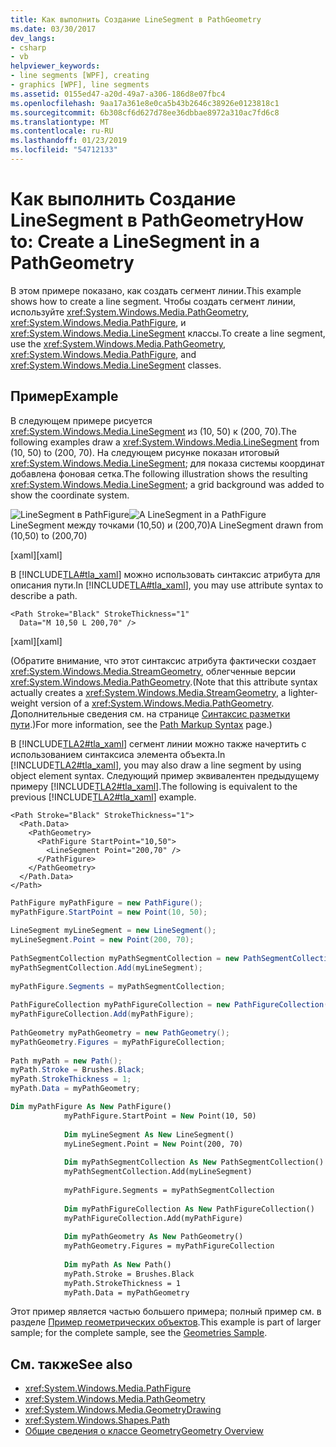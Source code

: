 ```yaml
---
title: Как выполнить Создание LineSegment в PathGeometry
ms.date: 03/30/2017
dev_langs:
- csharp
- vb
helpviewer_keywords:
- line segments [WPF], creating
- graphics [WPF], line segments
ms.assetid: 0155ed47-a20d-49a7-a306-186d8e07fbc4
ms.openlocfilehash: 9aa17a361e8e0ca5b43b2646c38926e0123818c1
ms.sourcegitcommit: 6b308cf6d627d78ee36dbbae8972a310ac7fd6c8
ms.translationtype: MT
ms.contentlocale: ru-RU
ms.lasthandoff: 01/23/2019
ms.locfileid: "54712133"
---
```

# <a name="how-to-create-a-linesegment-in-a-pathgeometry"></a><span data-ttu-id="bcfe9-102">Как выполнить Создание LineSegment в PathGeometry</span><span class="sxs-lookup"><span data-stu-id="bcfe9-102">How to: Create a LineSegment in a PathGeometry</span></span>
<span data-ttu-id="bcfe9-103">В этом примере показано, как создать сегмент линии.</span><span class="sxs-lookup"><span data-stu-id="bcfe9-103">This example shows how to create a line segment.</span></span> <span data-ttu-id="bcfe9-104">Чтобы создать сегмент линии, используйте <xref:System.Windows.Media.PathGeometry>, <xref:System.Windows.Media.PathFigure>, и <xref:System.Windows.Media.LineSegment> классы.</span><span class="sxs-lookup"><span data-stu-id="bcfe9-104">To create a line segment, use the <xref:System.Windows.Media.PathGeometry>, <xref:System.Windows.Media.PathFigure>, and <xref:System.Windows.Media.LineSegment> classes.</span></span>  
  
## <a name="example"></a><span data-ttu-id="bcfe9-105">Пример</span><span class="sxs-lookup"><span data-stu-id="bcfe9-105">Example</span></span>  
 <span data-ttu-id="bcfe9-106">В следующем примере рисуется <xref:System.Windows.Media.LineSegment> из (10, 50) к (200, 70).</span><span class="sxs-lookup"><span data-stu-id="bcfe9-106">The following examples draw a <xref:System.Windows.Media.LineSegment> from (10, 50) to (200, 70).</span></span> <span data-ttu-id="bcfe9-107">На следующем рисунке показан итоговый <xref:System.Windows.Media.LineSegment>; для показа системы координат добавлена фоновая сетка.</span><span class="sxs-lookup"><span data-stu-id="bcfe9-107">The following illustration shows the resulting <xref:System.Windows.Media.LineSegment>; a grid background was added to show the coordinate system.</span></span>  
  
 <span data-ttu-id="bcfe9-108">![LineSegment в PathFigure](../../../../docs/framework/wpf/graphics-multimedia/media/graphicsmm-pathgeometrylinesegment.png "graphicsmm_pathgeometrylinesegment")</span><span class="sxs-lookup"><span data-stu-id="bcfe9-108">![A LineSegment in a PathFigure](../../../../docs/framework/wpf/graphics-multimedia/media/graphicsmm-pathgeometrylinesegment.png "graphicsmm_pathgeometrylinesegment")</span></span>  
<span data-ttu-id="bcfe9-109">LineSegment между точками (10,50) и (200,70)</span><span class="sxs-lookup"><span data-stu-id="bcfe9-109">A LineSegment drawn from (10,50) to (200,70)</span></span>  
  
 <span data-ttu-id="bcfe9-110">[xaml]</span><span class="sxs-lookup"><span data-stu-id="bcfe9-110">[xaml]</span></span>  
  
 <span data-ttu-id="bcfe9-111">В [!INCLUDE[TLA#tla_xaml](../../../../includes/tlasharptla-xaml-md.md)] можно использовать синтаксис атрибута для описания пути.</span><span class="sxs-lookup"><span data-stu-id="bcfe9-111">In [!INCLUDE[TLA#tla_xaml](../../../../includes/tlasharptla-xaml-md.md)], you may use attribute syntax to describe a path.</span></span>  
  
```xaml  
<Path Stroke="Black" StrokeThickness="1"    
  Data="M 10,50 L 200,70" />  
```  
  
 <span data-ttu-id="bcfe9-112">[xaml]</span><span class="sxs-lookup"><span data-stu-id="bcfe9-112">[xaml]</span></span>  
  
 <span data-ttu-id="bcfe9-113">(Обратите внимание, что этот синтаксис атрибута фактически создает <xref:System.Windows.Media.StreamGeometry>, облегченные версии <xref:System.Windows.Media.PathGeometry>.</span><span class="sxs-lookup"><span data-stu-id="bcfe9-113">(Note that this attribute syntax actually creates a <xref:System.Windows.Media.StreamGeometry>, a lighter-weight version of a <xref:System.Windows.Media.PathGeometry>.</span></span> <span data-ttu-id="bcfe9-114">Дополнительные сведения см. на странице [Синтаксис разметки пути](../../../../docs/framework/wpf/graphics-multimedia/path-markup-syntax.md).)</span><span class="sxs-lookup"><span data-stu-id="bcfe9-114">For more information, see the [Path Markup Syntax](../../../../docs/framework/wpf/graphics-multimedia/path-markup-syntax.md) page.)</span></span>  
  
 <span data-ttu-id="bcfe9-115">В [!INCLUDE[TLA2#tla_xaml](../../../../includes/tla2sharptla-xaml-md.md)] сегмент линии можно также начертить с использованием синтаксиса элемента объекта.</span><span class="sxs-lookup"><span data-stu-id="bcfe9-115">In [!INCLUDE[TLA2#tla_xaml](../../../../includes/tla2sharptla-xaml-md.md)], you may also draw a line segment by using object element syntax.</span></span> <span data-ttu-id="bcfe9-116">Следующий пример эквивалентен предыдущему примеру [!INCLUDE[TLA2#tla_xaml](../../../../includes/tla2sharptla-xaml-md.md)].</span><span class="sxs-lookup"><span data-stu-id="bcfe9-116">The following is equivalent to the previous [!INCLUDE[TLA2#tla_xaml](../../../../includes/tla2sharptla-xaml-md.md)] example.</span></span>  
  
```xaml  
<Path Stroke="Black" StrokeThickness="1">  
  <Path.Data>  
    <PathGeometry>  
      <PathFigure StartPoint="10,50">  
        <LineSegment Point="200,70" />  
      </PathFigure>  
    </PathGeometry>  
  </Path.Data>  
</Path>  
```  
  
```csharp  
PathFigure myPathFigure = new PathFigure();  
myPathFigure.StartPoint = new Point(10, 50);  
  
LineSegment myLineSegment = new LineSegment();  
myLineSegment.Point = new Point(200, 70);  
  
PathSegmentCollection myPathSegmentCollection = new PathSegmentCollection();  
myPathSegmentCollection.Add(myLineSegment);  
  
myPathFigure.Segments = myPathSegmentCollection;  
  
PathFigureCollection myPathFigureCollection = new PathFigureCollection();  
myPathFigureCollection.Add(myPathFigure);  
  
PathGeometry myPathGeometry = new PathGeometry();  
myPathGeometry.Figures = myPathFigureCollection;  
  
Path myPath = new Path();  
myPath.Stroke = Brushes.Black;  
myPath.StrokeThickness = 1;  
myPath.Data = myPathGeometry;  
```  
  
```vb  
Dim myPathFigure As New PathFigure()  
            myPathFigure.StartPoint = New Point(10, 50)  
  
            Dim myLineSegment As New LineSegment()  
            myLineSegment.Point = New Point(200, 70)  
  
            Dim myPathSegmentCollection As New PathSegmentCollection()  
            myPathSegmentCollection.Add(myLineSegment)  
  
            myPathFigure.Segments = myPathSegmentCollection  
  
            Dim myPathFigureCollection As New PathFigureCollection()  
            myPathFigureCollection.Add(myPathFigure)  
  
            Dim myPathGeometry As New PathGeometry()  
            myPathGeometry.Figures = myPathFigureCollection  
  
            Dim myPath As New Path()  
            myPath.Stroke = Brushes.Black  
            myPath.StrokeThickness = 1  
            myPath.Data = myPathGeometry  
```  
  
 <span data-ttu-id="bcfe9-117">Этот пример является частью большего примера; полный пример см. в разделе [Пример геометрических объектов](https://go.microsoft.com/fwlink/?LinkID=159989).</span><span class="sxs-lookup"><span data-stu-id="bcfe9-117">This example is part of larger sample; for the complete sample, see the [Geometries Sample](https://go.microsoft.com/fwlink/?LinkID=159989).</span></span>  
  
## <a name="see-also"></a><span data-ttu-id="bcfe9-118">См. также</span><span class="sxs-lookup"><span data-stu-id="bcfe9-118">See also</span></span>
- <xref:System.Windows.Media.PathFigure>
- <xref:System.Windows.Media.PathGeometry>
- <xref:System.Windows.Media.GeometryDrawing>
- <xref:System.Windows.Shapes.Path>
- [<span data-ttu-id="bcfe9-119">Общие сведения о классе Geometry</span><span class="sxs-lookup"><span data-stu-id="bcfe9-119">Geometry Overview</span></span>](../../../../docs/framework/wpf/graphics-multimedia/geometry-overview.md)
